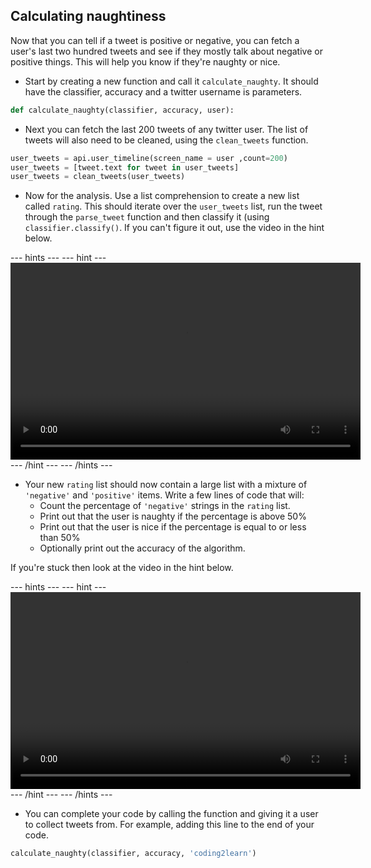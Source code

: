 ## Calculating naughtiness

Now that you can tell if a tweet is positive or negative, you can fetch a user's last two hundred tweets and see if they mostly talk about negative or positive things. This will help you know if they're naughty or nice.

- Start by creating a new function and call it `calculate_naughty`. It should have the classifier, accuracy and a twitter username is parameters.

```python
def calculate_naughty(classifier, accuracy, user):
```

- Next you can fetch the last 200 tweets of any twitter user. The list of tweets will also need to be cleaned, using the `clean_tweets` function.

```python
user_tweets = api.user_timeline(screen_name = user ,count=200)
user_tweets = [tweet.text for tweet in user_tweets]
user_tweets = clean_tweets(user_tweets)
```

- Now for the analysis. Use a list comprehension to create a new list called `rating`. This should iterate over the `user_tweets` list, run the tweet through the `parse_tweet` function and then classify it (using `classifier.classify()`. If you can't figure it out, use the video in the hint below.

--- hints --- --- hint ---
<video width="560" height="315" controls>
<source src="images/vid_12.webm" type="video/webm">
Your browser does not support WebM video, try FireFox or Chrome
</video>
--- /hint --- --- /hints ---

- Your new `rating` list should now contain a large list with a mixture of `'negative'` and `'positive'` items. Write a few lines of code that will:
  - Count the percentage of `'negative'` strings in the `rating` list.
  - Print out that the user is naughty if the percentage is above 50%
  - Print out that the user is nice if the percentage is equal to or less than 50%
  - Optionally print out the accuracy of the algorithm.

If you're stuck then look at the video in the hint below.

--- hints --- --- hint ---
<video width="560" height="315" controls>
<source src="images/vid_13.webm" type="video/webm">
Your browser does not support WebM video, try FireFox or Chrome
</video>
--- /hint --- --- /hints ---

- You can complete your code by calling the function and giving it a user to collect tweets from. For example, adding this line to the end of your code.

```python
calculate_naughty(classifier, accuracy, 'coding2learn')
```

